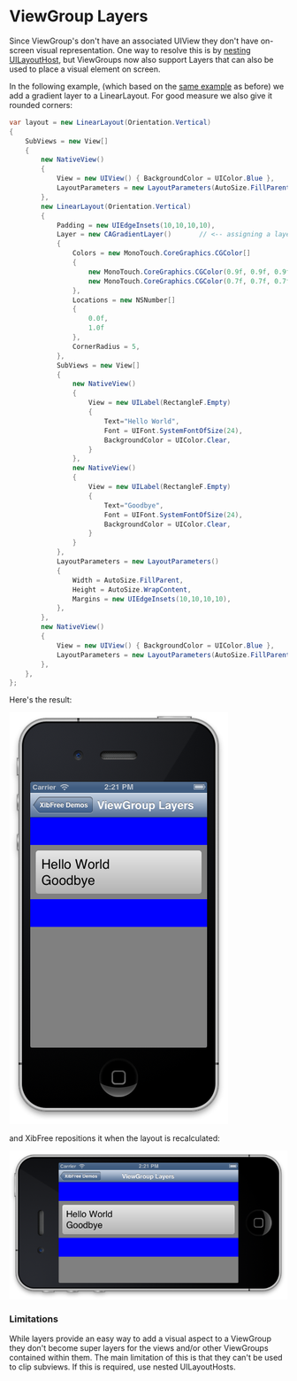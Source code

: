 # ViewGroup Layers


Since ViewGroup's don't have an associated UIView they don't have on-screen visual representation. One way to resolve this is by [nesting UILayoutHost](nesting_uilayouthost), but ViewGroups now also support Layers that can also be used to place a visual element on screen.

In the following example, (which based on the [same example](nesting_uilayouthost.md) as before) we add a gradient layer to a LinearLayout.  For good measure we also give it rounded corners:

```C#
var layout = new LinearLayout(Orientation.Vertical)
{
	SubViews = new View[] 
	{
		new NativeView()
		{
			View = new UIView()	{ BackgroundColor = UIColor.Blue },
			LayoutParameters = new LayoutParameters(AutoSize.FillParent, 50),
		},
		new LinearLayout(Orientation.Vertical)
		{
			Padding = new UIEdgeInsets(10,10,10,10),
			Layer = new CAGradientLayer()		// <-- assigning a layer to a ViewGroup
			{
				Colors = new MonoTouch.CoreGraphics.CGColor[]
				{
					new MonoTouch.CoreGraphics.CGColor(0.9f, 0.9f, 0.9f, 1f),
					new MonoTouch.CoreGraphics.CGColor(0.7f, 0.7f, 0.7f, 1f)
				},
				Locations = new NSNumber[]
				{
					0.0f,
					1.0f
				},
				CornerRadius = 5,
			},
			SubViews = new View[]
			{
				new NativeView()
				{
					View = new UILabel(RectangleF.Empty)
					{
						Text="Hello World",
						Font = UIFont.SystemFontOfSize(24),
						BackgroundColor = UIColor.Clear,
					}
				},
				new NativeView()
				{
					View = new UILabel(RectangleF.Empty)
					{
						Text="Goodbye",
						Font = UIFont.SystemFontOfSize(24),
						BackgroundColor = UIColor.Clear,
					}
				}
			},
			LayoutParameters = new LayoutParameters()
			{
				Width = AutoSize.FillParent,
				Height = AutoSize.WrapContent,
				Margins = new UIEdgeInsets(10,10,10,10),
			},
		},
		new NativeView()
		{
			View = new UIView()	{ BackgroundColor = UIColor.Blue },
			LayoutParameters = new LayoutParameters(AutoSize.FillParent, 50),
		},
	},
};
```

Here's the result:

![Screen Shot 2013-04-01 at 2.21.46 PM.png](Screen%20Shot%202013-04-01%20at%202.21.46%20PM.png)

and XibFree repositions it when the layout is recalculated:

![Screen Shot 2013-04-01 at 2.21.51 PM.png](Screen%20Shot%202013-04-01%20at%202.21.51%20PM.png)


### Limitations

While layers provide an easy way to add a visual aspect to a ViewGroup they don't become super layers for the views and/or other ViewGroups contained within them.  The main limitation of this is that they can't be used to clip subviews.  If this is required, use nested UILayoutHosts.


